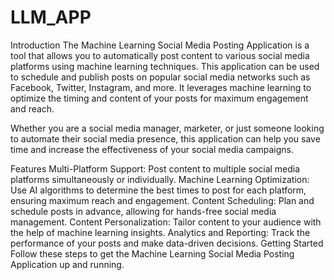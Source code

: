 # LLM_APP

Introduction
The Machine Learning Social Media Posting Application is a tool that allows you to automatically post content to various social media platforms using machine learning techniques. This application can be used to schedule and publish posts on popular social media networks such as Facebook, Twitter, Instagram, and more. It leverages machine learning to optimize the timing and content of your posts for maximum engagement and reach.

Whether you are a social media manager, marketer, or just someone looking to automate their social media presence, this application can help you save time and increase the effectiveness of your social media campaigns.

Features
Multi-Platform Support: Post content to multiple social media platforms simultaneously or individually.
Machine Learning Optimization: Use AI algorithms to determine the best times to post for each platform, ensuring maximum reach and engagement.
Content Scheduling: Plan and schedule posts in advance, allowing for hands-free social media management.
Content Personalization: Tailor content to your audience with the help of machine learning insights.
Analytics and Reporting: Track the performance of your posts and make data-driven decisions.
Getting Started
Follow these steps to get the Machine Learning Social Media Posting Application up and running.
